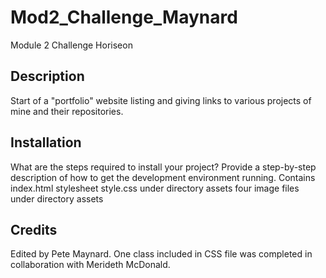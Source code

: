 # Mod2_Challenge_Maynard
Module 2 Challenge Horiseon 

## Description

Start of a "portfolio" website listing and giving links to various projects of mine and their repositories.


## Installation

What are the steps required to install your project? Provide a step-by-step description of how to get the development environment running.
Contains
  index.html
  stylesheet style.css under directory assets
  four image files under directory assets

## Credits

Edited by Pete Maynard.  One class included in CSS file was completed in collaboration with Merideth McDonald.

